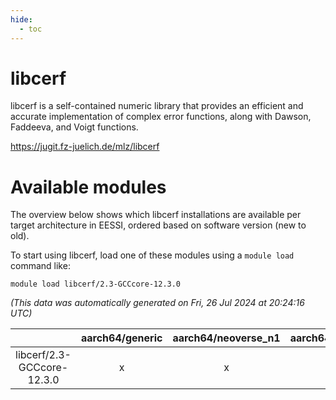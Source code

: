```yaml
---
hide:
  - toc
---
```


libcerf
=======


libcerf is a self-contained numeric library that provides an efficient and accurate implementation of complex error functions, along with Dawson, Faddeeva, and Voigt functions.

https://jugit.fz-juelich.de/mlz/libcerf
# Available modules


The overview below shows which libcerf installations are available per target architecture in EESSI, ordered based on software version (new to old).

To start using libcerf, load one of these modules using a `module load` command like:

```shell
module load libcerf/2.3-GCCcore-12.3.0
```

*(This data was automatically generated on Fri, 26 Jul 2024 at 20:24:16 UTC)*  

| |aarch64/generic|aarch64/neoverse_n1|aarch64/neoverse_v1|x86_64/generic|x86_64/amd/zen2|x86_64/amd/zen3|x86_64/intel/haswell|x86_64/intel/skylake_avx512|
| :---: | :---: | :---: | :---: | :---: | :---: | :---: | :---: | :---: |
|libcerf/2.3-GCCcore-12.3.0|x|x|x|x|x|x|x|x|
